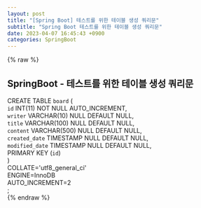 ```yaml
---  
layout: post  
title: "[Spring Boot] 테스트를 위한 테이블 생성 쿼리문"  
subtitle: "Spring Boot 테스트를 위한 테이블 생성 쿼리문"  
date: 2023-04-07 16:45:43 +0900  
categories: SpringBoot  
---  
```

{% raw %}  
## SpringBoot - 테스트를 위한 테이블 생성 쿼리문  
  
CREATE TABLE `board` (  
	`id` INT(11) NOT NULL AUTO_INCREMENT,  
	`writer` VARCHAR(10) NULL DEFAULT NULL,  
	`title` VARCHAR(100) NULL DEFAULT NULL,  
	`content` VARCHAR(500) NULL DEFAULT NULL,  
	`created_date` TIMESTAMP NULL DEFAULT NULL,  
	`modified_date` TIMESTAMP NULL DEFAULT NULL,  
	PRIMARY KEY (`id`)  
)  
COLLATE='utf8_general_ci'  
ENGINE=InnoDB  
AUTO_INCREMENT=2  
;  
{% endraw %}